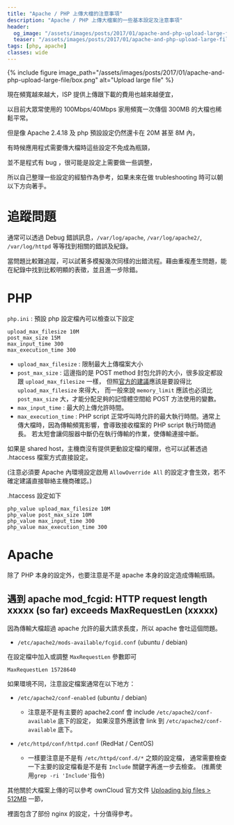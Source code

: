 ```yaml
---
title: "Apache / PHP 上傳大檔的注意事項"
description: "Apache / PHP 上傳大檔案的一些基本設定及注意事項"
header:
  og_image: "/assets/images/posts/2017/01/apache-and-php-upload-large-file/box.png"
  teaser: "/assets/images/posts/2017/01/apache-and-php-upload-large-file/box.png"
tags: [php, apache]
classes: wide
---
```


{% include figure image_path="/assets/images/posts/2017/01/apache-and-php-upload-large-file/box.png" alt="Upload large file" %}

現在頻寬越來越大，ISP 提供上傳跟下載的費用也越來越便宜，

以目前大眾常使用的 100Mbps/40Mbps 家用頻寬一次傳個 300MB 的大檔也稀鬆平常。

但是像 Apache 2.4.18 及 php 預設設定仍然還卡在 20M 甚至 8M 內，

有時候應用程式需要傳大檔時這些設定不免成為瓶頸，

並不是程式有 bug ，很可能是設定上需要做一些調整，

所以自己整理一些設定的經驗作為參考，如果未來在做 trubleshooting 時可以朝以下方向著手。

# 追蹤問題

通常可以透過 Debug 錯誤訊息，`/var/log/apache`, `/var/log/apache2/`, `/var/log/httpd` 等等找到相關的錯誤及紀錄。

當問題比較難追蹤，可以試著多模擬幾次同樣的出錯流程。藉由重複產生問題，能在紀錄中找到比較明顯的表徵，並且進一步除錯。

# PHP

`php.ini` : 預設 php 設定檔內可以檢查以下設定

```apacheconf
upload_max_filesize 10M
post_max_size 15M
max_input_time 300
max_execution_time 300
```

- `upload_max_filesize` : 限制最大上傳檔案大小
- `post_max_size` : 這邊指的是 POST method 封包允許的大小，很多設定都設跟 `upload_max_filesize` 一樣，
                    但照[官方的建議][post-max-size]應該是要設得比 `upload_max_filesize` 來得大，
                    而一般來說 `memory_limit` 應該也必須比 `post_max_size` 大，才能分配足夠的記憶體空間給 POST 方法使用的變數。
- `max_input_time` : 最大的上傳允許時間。
- `max_execution_time` : PHP script 正常呼叫時允許的最大執行時間。通常上傳大檔時，因為傳輸頻寬影響，會導致接收檔案的 PHP script 執行時間過長。
                         若太短會讓伺服器中斷仍在執行傳輸的作業，使傳輸連接中斷。

如果是 shared host，主機商沒有提供更動設定檔的權限，也可以試著透過 .htaccess 檔案方式直接設定。

(注意必須要 Apache 內環境設定啟用 `AllowOverride All` 的設定才會生效，若不確定建議直接聯絡主機商確認。)

.htaccess 設定如下

```apacheconf
php_value upload_max_filesize 10M
php_value post_max_size 10M
php_value max_input_time 300
php_value max_execution_time 300
```

# Apache

除了 PHP 本身的設定外，也要注意是不是 apache 本身的設定造成傳輸瓶頸。

## 遇到 apache mod_fcgid: HTTP request length xxxxx (so far) exceeds MaxRequestLen (xxxxx)

因為傳輸大檔超過 apache 允許的最大請求長度，所以 apache 會吐這個問題。

- `/etc/apache2/mods-available/fcgid.conf` (ubuntu / debian)

在設定檔中加入或調整 `MaxRequestLen` 參數即可

```apacheconf
MaxRequestLen 15728640
```

如果環境不同，注意設定檔案通常在以下地方：
- `/etc/apache2/conf-enabled` (ubuntu / debian)
    - 注意是不是有主要的 apache2.conf 會 include `/etc/apache2/conf-available` 底下的設定，
      如果沒意外應該會 link 到 `/etc/apache2/conf-available` 底下。

- `/etc/httpd/conf/httpd.conf` (RedHat / CentOS)
    - 一樣要注意是不是有 `/etc/httpd/conf.d/*` 之類的設定檔，
      通常需要檢查一下主要的設定檔看是不是有 `Include` 關鍵字再進一步去檢查。 (推薦使用`grep -ri 'Include'`指令)


其他關於大檔案上傳的可以參考 ownCloud 官方文件 [Uploading big files > 512MB][owncloud] 一節，

裡面包含了部份 nginx 的設定，十分值得參考。

[owncloud]: https://doc.owncloud.org/server/latest/admin_manual/configuration_files/big_file_upload_configuration.html?highlight=max
[post-max-size]: http://php.net/manual/en/ini.core.php#ini.post-max-size
